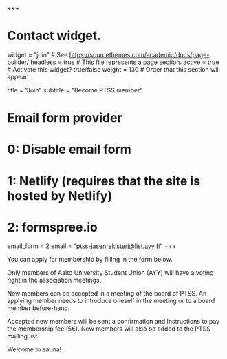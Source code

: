 +++
# Contact widget.
widget = "join"  # See https://sourcethemes.com/academic/docs/page-builder/
headless = true  # This file represents a page section.
active = true  # Activate this widget? true/false
weight = 130  # Order that this section will appear.

title = "Join"
subtitle = "Become PTSS member"

# Email form provider
#   0: Disable email form
#   1: Netlify (requires that the site is hosted by Netlify)
#   2: formspree.io
email_form = 2
email = "ptss-jasenrekisteri@list.ayy.fi"
+++

You can apply for membership by filling in the form below.

Only members of Aalto University Student Union (AYY) will have a voting right in the association meetings.

New members can be accepted in a meeting of the board of PTSS. An applying member needs to introduce oneself in the meeting or to a board member before-hand. 

Accepted new members will be sent a confirmation and instructions to pay the membership fee (5€). New members will also be added to the PTSS mailing list.

Welcome to sauna!
